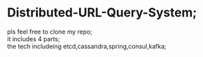 # Distributed-URL-Query-System;  
pls feel free to clone my repo;  
it includes 4 parts;  
the tech includeing etcd,cassandra,spring,consul,kafka;
